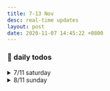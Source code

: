 ```yaml
---
title: 7-13 Nov
desc: real-time updates
layout: post
date: 2020-11-07 14:45:22 +0800
---
```


<h3>📅 daily todos</h3>
<details>
<summary>7/11 saturday</summary>
<h3>7/11 saturday</h3>
<br>
<p>
📃 <b>to-do</b>
<ul>
    <li>japanese - 🔴 ◯ ◯ </li>
    <li class="done">art</li>
    <li class="done">guitar</li>
    <li class="done">workout</li>
</ul>
</p>
<br><br>
</details>

<details>
<summary>8/11 sunday</summary>
<h3>8/11 sunday</h3>
<br>
<p>
📃 <b>to-do</b>
<ul>
    <li>japanese - 🔴 ◯ ◯ </li>
    <li>art</li>
    <li class="done">guitar</li>
    <li>workout</li>
</ul>
</p>
<br><br>
</details>
